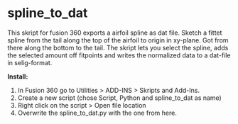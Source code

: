 # spline_to_dat

This skript for fusion 360 exports a airfoil spline as dat file.
Sketch a fittet spline from the tail along the top of the airfoil to origin in xy-plane. Got from there along the bottom to the tail.
The skript lets you select the spline, adds the selected amount off fitpoints and writes the normalized data to a dat-file in selig-format.


**Install:**
1. In Fusion 360 go to Utilities > ADD-INS > Skripts and Add-Ins.
2. Create a new script (chose Script, Python and spline_to_dat as name)
3. Right click on the script > Open file location
4. Overwrite the spline_to_dat.py with the one from here.
